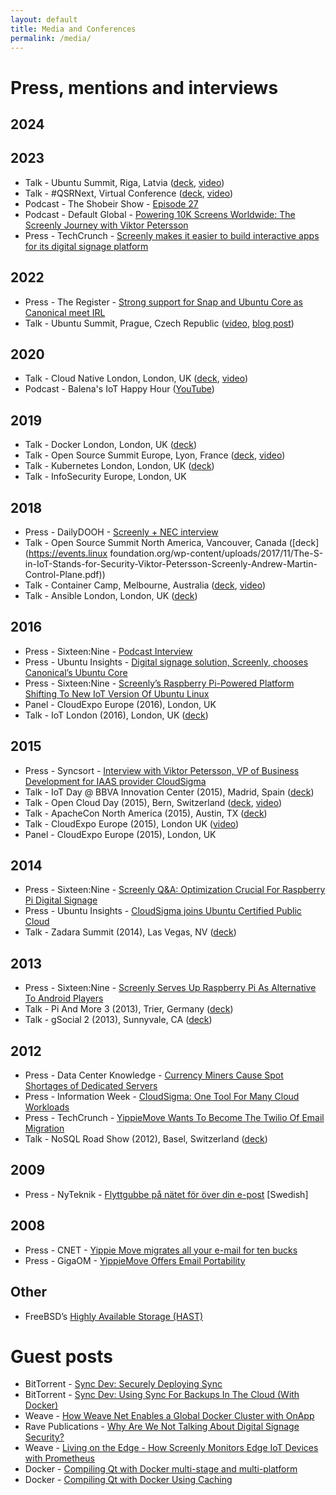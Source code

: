 ```yaml
---
layout: default
title: Media and Conferences
permalink: /media/
---
```


# Press, mentions and interviews

## 2024

## 2023

- Talk - Ubuntu Summit, Riga, Latvia ([deck](https://speakerdeck.com/vpetersson/from-pets-to-cattle), [video](https://www.youtube.com/watch?v=oeIkJD3cTtw))
- Talk - #QSRNext, Virtual Conference ([deck](https://speakerdeck.com/vpetersson/beyond-just-a-menu-display), [video](https://www.youtube.com/watch?v=bkzFDTh_DdI))
- Podcast - The Shobeir Show - [Episode 27](https://open.spotify.com/episode/2EMPYfIfS7RfBXdmGRMb3P?si=6286b660053e482d&nd=1)
- Podcast - Default Global - [Powering 10K Screens Worldwide: The Screenly Journey with Viktor Petersson](https://default.gogloby.io/viktor-petersson-interview/)
- Press - TechCrunch - [Screenly makes it easier to build interactive apps for its digital signage platform](https://techcrunch.com/2023/08/30/screenly-makes-it-easier-to-build-interactive-apps-for-its-digital-signage-platform/)

## 2022

- Press - The Register - [Strong support for Snap and Ubuntu Core as Canonical meet IRL](https://www.theregister.com/2022/11/09/canonical_conference/)
- Talk - Ubuntu Summit, Prague, Czech Republic ([video](https://www.youtube.com/watch?v=fVkDqJzXKa0), [blog post](https://www.screenly.io/blog/2022/11/29/five-years-of-ubuntu-core/))

## 2020

- Talk - Cloud Native London, London, UK ([deck](https://speakerdeck.com/vpetersson/the-devsecops-iceberg-at-cloud-native-london), [video](https://youtu.be/BNnP4AmMdQE?t=130))
- Podcast - Balena's IoT Happy Hour ([YouTube](https://www.youtube.com/watch?v=SgCRvEP2KyA))

## 2019

- Talk - Docker London, London, UK ([deck](https://speakerdeck.com/vpetersson/whats-mtls-at-docker-london))
- Talk - Open Source Summit Europe, Lyon, France ([deck](https://speakerdeck.com/vpetersson/the-s-in-iot-stands-for-security), [video](https://www.youtube.com/watch?v=7yN999B11Ms&list=PLbzoR-pLrL6pamOj4UifcMJf560Ph6mJp&index=43&t=0s))
- Talk - Kubernetes London, London, UK ([deck](https://speakerdeck.com/vpetersson/living-on-the-edge-at-kubernetes-london))
- Talk - InfoSecurity Europe, London, UK

## 2018

- Press - DailyDOOH - [Screenly + NEC interview](https://www.youtube.com/watch?v=LtFCOHrgvs4)
- Talk - Open Source Summit North America, Vancouver, Canada ([deck](https://events.linux foundation.org/wp-content/uploads/2017/11/The-S-in-IoT-Stands-for-Security-Viktor-Petersson-Screenly-Andrew-Martin-Control-Plane.pdf))
- Talk - Container Camp, Melbourne, Australia ([deck](https://docs.google.com/presentation/d/1E1ZzkMmytOoW-aLkWlJzFT1MYLWE2RyAv0qOjQkxDt8/edit?usp=sharing), [video](https://www.youtube.com/watch?v=PmWYTjr_Xso))
- Talk - Ansible London, London, UK ([deck](https://speakerdeck.com/vpetersson/provisioner-at-ansible-london))

## 2016

- Press - Sixteen:Nine - [Podcast Interview](http://sixteennine.podbean.com/e/viktor-petersson-screenly/)
- Press - Ubuntu Insights - [Digital signage solution, Screenly, chooses Canonical’s Ubuntu Core](https://blog.ubuntu.com/2016/05/18/digital-signage-solution-screenly-chooses-canonicals-ubuntu-core)
- Press - Sixteen:Nine - [Screenly’s Raspberry Pi-Powered Platform Shifting To New IoT Version Of Ubuntu Linux](https://www.sixteen-nine.net/2016/05/18/screenlys-raspberry-pi-powered-platform-shifting-to-new-iot-version-of-ubuntu-linux/)
- Panel - CloudExpo Europe (2016), London, UK
- Talk - IoT London (2016), London, UK ([deck](https://speakerdeck.com/vpetersson/screenly-at-iot-london))

## 2015

- Press - Syncsort - [Interview with Viktor Petersson, VP of Business Development for IAAS provider CloudSigma](https://blog.syncsort.com/2015/01/big-data/interview-viktor-petersson-vp-business-development-iaas-provider-cloudsigma/)
- Talk - IoT Day @ BBVA Innovation Center (2015), Madrid, Spain ([deck](https://speakerdeck.com/vpetersson/iot-use-case-screenly))
- Talk - Open Cloud Day (2015), Bern, Switzerland ([deck](https://speakerdeck.com/vpetersson/server-evolution-from-mainframes-to-containers-and-paas), [video](https://www.youtube.com/watch?v=pHdc3f98Kxs&index=11&list=PLofS3lNZckseu0v_CP4XjgDUQxRKfF6gA))
- Talk - ApacheCon North America (2015), Austin, TX ([deck](https://speakerdeck.com/vpetersson/an-introduction-to-cgroups-and-cgroupspy))
- Talk - CloudExpo Europe (2015), London UK ([video](https://www.youtube.com/watch?v=BfCzbD1WXO8))
- Panel - CloudExpo Europe (2015), London, UK

## 2014

- Press - Sixteen:Nine - [Screenly Q&A: Optimization Crucial For Raspberry Pi Digital Signage](https://www.sixteen-nine.net/2014/03/24/screenly-qa-optimization-crucial-raspberry-pi-digital-signage/)
- Press - Ubuntu Insights - [CloudSigma joins Ubuntu Certified Public Cloud](https://blog.ubuntu.com/2014/10/15/cloudsigma-joins-ubuntu-certified-public-cloud)
- Talk - Zadara Summit (2014), Las Vegas, NV ([deck](https://speakerdeck.com/vpetersson/cloudsigma-zadara-summit))

## 2013

- Press - Sixteen:Nine - [Screenly Serves Up Raspberry Pi As Alternative To Android Players](https://www.sixteen-nine.net/2013/05/03/screenly-serves-raspberry-pi-alternative-android-players/)
- Talk - Pi And More 3 (2013), Trier, Germany ([deck](https://speakerdeck.com/vpetersson/screenly-at-pi-and-more-3))
- Talk - gSocial 2 (2013), Sunnyvale, CA ([deck](https://speakerdeck.com/vpetersson/email-migration-best-practices))

## 2012

- Press - Data Center Knowledge - [Currency Miners Cause Spot Shortages of Dedicated Servers](https://www.informationweek.com/cloud/cloud-storage/cloudsigma-one-tool-for-many-cloud-workloads/d/d-id/1114055)
- Press - Information Week - [CloudSigma: One Tool For Many Cloud Workloads](https://www.informationweek.com/cloud/cloud-storage/cloudsigma-one-tool-for-many-cloud-workloads/d/d-id/1114055)
- Press - TechCrunch - [YippieMove Wants To Become The Twilio Of Email Migration](https://techcrunch.com/2012/02/07/yippiemove-wants-to-become-the-twilio-of-email-migration/)
- Talk - NoSQL Road Show (2012), Basel, Switzerland ([deck](https://speakerdeck.com/vpetersson/mongodbs-replica-sets-painless-scaling-and-high-availability-ha))

## 2009

- Press - NyTeknik - [Flyttgubbe på nätet för över din e-post](https://www.nyteknik.se/digitalisering/flyttgubbe-pa-natet-for-over-din-e-post-6408650) [Swedish]

## 2008

- Press - CNET - [Yippie Move migrates all your e-mail for ten bucks](https://www.cnet.com/news/yippie-move-migrates-all-your-e-mail-for-ten-bucks/)
- Press - GigaOM - [YippieMove Offers Email Portability](https://gigaom.com/2008/08/14/yippiemove-email-portability/)

## Other

- FreeBSD’s [Highly Available Storage (HAST)](https://www.freebsd.org/doc/en/books/handbook/disks-hast.html)

# Guest posts

- BitTorrent - [Sync Dev: Securely Deploying Sync](https://www.resilio.com/blog/sync-dev-securely-deploying-sync)
- BitTorrent - [Sync Dev: Using Sync For Backups In The Cloud (With Docker)](https://www.resilio.com/blog/sync-dev-using-sync-for-backups-in-the-cloud-with-docker)
- Weave - [How Weave Net Enables a Global Docker Cluster with OnApp](https://www.weave.works/blog/weave-global-docker-cluster/)
- Rave Publications - [Why Are We Not Talking About Digital Signage Security?](https://www.ravepubs.com/not-talking-digital-signage-security/)
- Weave - [Living on the Edge - How Screenly Monitors Edge IoT Devices with Prometheus](https://www.weave.works/blog/living-on-the-edge-how-screenly-monitors-edge-iot-devices-with-prometheus)
- Docker - [Compiling Qt with Docker multi-stage and multi-platform](https://www.docker.com/blog/compiling-qt-with-docker-multi-stage-and-multi-platform/)
- Docker - [Compiling Qt with Docker Using Caching](https://www.docker.com/blog/compiling-qt-with-docker-using-caching/)
